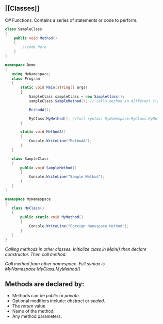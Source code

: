 [[Classes]]
---
C# Functions. Contains a series of statements or code to perform.

```c#
class SampleClass 
{
	public void Method()
	{
		//code here
	}
}
```

 ```c#
namespace Demo
{
    using MyNamespace;
    class Program
    {
        static void Main(string[] args)
        {
            SampleClass sampleClass = new SampleClass();
            sampleClass.SampleMethod(); // calls method in different class

            MethodA();

            MyClass.MyMethod(); //full syntax: MyNamespace.MyClass.MyMethod()
        }

        static void MethodA()
        {
            Console.WriteLine("MethodA");
        }
    }

    class SampleClass
    {
        public void SampleMethod() 
        {
            Console.WriteLine("Sample Method");
        }
    }
}

namespace MyNamespace
{
    class MyClass()
    {
        public static void MyMethod()
        {
            Console.WriteLine("Foreign Namespace Method");
        }
    }
}
```  
*Calling methods in other classes.*
*Initialize class in Main() then declare constructor. Then call method.*

*Call method from other namespace.
Full syntax is MyNamespace.MyClass.MyMethod()*
## Methods are declared by:
- Methods can be *public* or *private*.
- Optional modifiers include: *abstract* or *sealed*.
- The *return* value.
- Name of the method.
- Any method parameters.